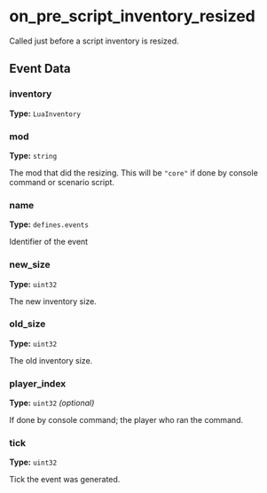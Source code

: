 # on_pre_script_inventory_resized

Called just before a script inventory is resized.

## Event Data

### inventory

**Type:** `LuaInventory`

### mod

**Type:** `string`

The mod that did the resizing. This will be `"core"` if done by console command or scenario script.

### name

**Type:** `defines.events`

Identifier of the event

### new_size

**Type:** `uint32`

The new inventory size.

### old_size

**Type:** `uint32`

The old inventory size.

### player_index

**Type:** `uint32` *(optional)*

If done by console command; the player who ran the command.

### tick

**Type:** `uint32`

Tick the event was generated.

